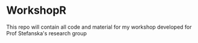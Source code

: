 # WorkshopR
This repo will contain all code and material for my workshop developed for Prof Stefanska's research group

